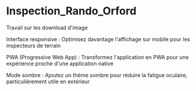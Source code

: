 # Inspection_Rando_Orford

Travail sur les download d'image

Interface responsive : Optimisez davantage l'affichage sur mobile pour les inspecteurs de terrain

PWA (Progressive Web App) : Transformez l'application en PWA pour une expérience proche d'une application native

Mode sombre : Ajoutez un thème sombre pour réduire la fatigue oculaire, particulièrement utile en extérieur

